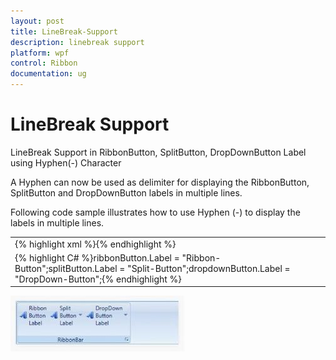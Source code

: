 ```yaml
---
layout: post
title: LineBreak-Support
description: linebreak support
platform: wpf
control: Ribbon
documentation: ug
---
```


# LineBreak Support

LineBreak Support in RibbonButton, SplitButton, DropDownButton Label using Hyphen(-) Character

A Hyphen can now be used as delimiter for displaying the RibbonButton, SplitButton and DropDownButton labels in multiple lines. 

Following code sample illustrates how to use Hyphen (-) to display the labels in multiple lines.



<table>
<tr>
<td>
{% highlight xml %}<syncfusion:RibbonButton Name="ribbonButton" Label="Ribbon-Button" ></syncfusion:RibbonButton><syncfusion:SplitButton Name="splitButton" Label="Split-Button" ></syncfusion:SplitButton><syncfusion:DropDownButton  Name="dropdownButton" Label="DropDown-Button" ></syncfusion:DropDownButton>{% endhighlight %}</td></tr>
<tr>
<td>
{% highlight C# %}ribbonButton.Label = "Ribbon-Button";splitButton.Label = "Split-Button";dropdownButton.Label = "DropDown-Button";{% endhighlight %}</td></tr>
</table>

![](LineBreak-Support_images/LineBreak-Support_img1.jpeg)



